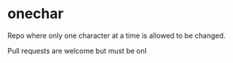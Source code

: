 # onechar

Repo where only one character at a time is allowed to be changed.

Pull requests are welcome but must be onl
